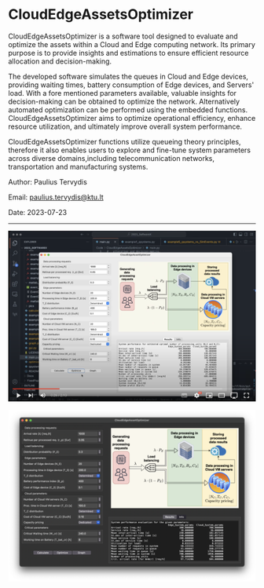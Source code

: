 # CloudEdgeAssetsOptimizer   
    
CloudEdgeAssetsOptimizer is a software tool designed to evaluate and 
optimize the assets within a Cloud and Edge computing network. Its primary 
purpose is to provide insights and estimations to ensure efficient resource
allocation and decision-making. 

The developed software simulates the queues in Cloud and Edge devices, 
providing waiting times, battery consumption of Edge devices, and Servers' 
load. With a fore mentioned parameters available, valuable insights 
for decision-making can be obtained to optimize the network. Alternatively 
automated optimization can be performed using the embedded functions. 
CloudEdgeAssetsOptimizer aims to optimize operational efficiency, 
enhance resource utilization, and ultimately improve overall system 
performance. 

CloudEdgeAssetsOptimizer functions utilize queueing theory principles, 
therefore it also enables users to explore and fine-tune system parameters 
across diverse domains,including telecommunication networks, transportation
and manufacturing systems.

Author: Paulius Tervydis

Email: [paulius.tervydis@ktu.lt](mailto:paulius.tervydis@ktu.lt)
 
Date: 2023-07-23

-------

![CloudEdgeAssetsOptimizer GUI](https://github.com/pauterv/CloudEdgeAssetsOptimizer/blob/main/pics/CloudEdgeAssetsOptimizer_video.png?raw=true)

[![CloudEdgeAssetsOptimizer](https://github.com/pauterv/CloudEdgeAssetsOptimizer/blob/main/pics/Fig2.png?raw=true)](https://youtu.be/W8Zg_KcKBH0 "Demo video")